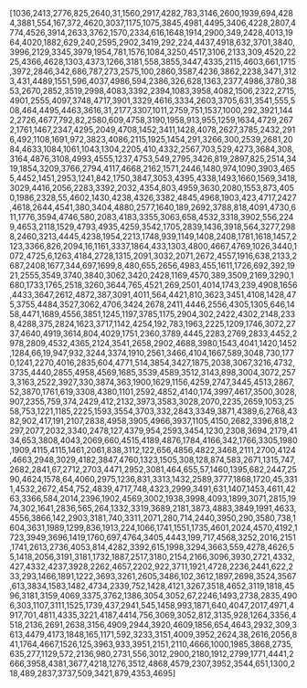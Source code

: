 [1036,2413,2776,825,2640,31,1560,2917,4282,783,3146,2600,1939,694,4284,3881,554,167,372,4620,3037,1175,1075,3845,4981,4495,3406,4228,2807,4774,4526,3914,2633,3762,1570,2334,616,1648,1914,2900,349,2428,4013,1964,4020,1882,629,240,2595,2902,3419,292,224,4437,4918,632,3701,3840,3996,2129,3345,3979,1954,781,1576,1084,3250,4517,3106,2133,309,4520,2225,4366,4628,1303,4373,1266,3181,558,3855,3447,4335,2115,4603,661,1715,3972,2846,342,686,787,273,2575,100,2860,3587,4236,3862,2238,3471,3123,431,4489,1551,596,4037,4986,594,2386,326,628,1363,2377,4986,3780,3853,2670,2852,3519,2998,4083,3392,2394,1083,3958,4082,1506,2322,2715,4901,2555,4097,3748,4717,3901,3329,4616,3334,2603,3705,631,3541,555,508,464,4495,4463,3616,31,2177,3307,1011,2759,751,1537,1000,292,3921,1442,2726,4677,792,82,2580,609,4758,3190,1958,913,955,1259,1634,4729,2672,1761,1467,2347,4295,2049,4708,1452,3411,1428,4078,2627,3785,2432,2916,492,1108,1691,972,3823,4086,2115,1925,1454,291,3266,300,2539,2681,2084,4633,1084,1061,1043,1304,2205,410,4332,2567,703,529,4273,3684,308,3164,4876,3108,4993,4555,1237,4753,549,2795,3426,819,2897,825,2514,3419,1854,3209,3766,2794,4117,4668,2162,1571,2446,1480,974,1090,3903,4655,4452,1451,2953,1241,842,1750,3847,3053,4395,4338,1493,1660,1569,3418,3029,4416,2056,2283,3392,2032,4354,803,4959,3630,2080,1553,873,4050,1986,2328,55,4602,1430,4238,4326,3382,4845,4968,1903,423,4717,2427,4618,2644,4541,380,3404,4880,2577,1640,189,2692,3788,818,4091,4730,611,1776,3594,4746,580,2083,4183,3355,3063,658,4532,3318,3902,556,2249,4653,2118,1529,4793,4935,4259,3542,1705,2839,1436,3918,564,3277,2988,2460,3213,4445,4238,1954,2213,1748,939,1149,1408,2408,1781,1618,1457,2123,3366,826,2094,16,1161,3337,1864,433,1303,4800,4667,4769,1026,3440,1072,4725,6,1263,4184,2728,1315,2091,3032,2071,2672,4557,1916,638,2133,2687,2408,1677,344,697,1699,8,480,655,2656,4983,455,1611,1726,692,392,1921,2555,3549,3740,3840,3062,3420,2428,1169,4570,389,3509,2169,3290,1680,1733,1765,2518,3260,3644,765,4521,269,2501,4014,1743,239,4908,1656,4433,3647,2612,4872,387,3091,4011,564,4421,810,3623,3451,4108,1428,475,3755,4484,3527,3062,4706,3424,2678,2411,4446,2556,4305,1305,646,1458,4471,1689,4556,3851,1245,1197,3785,1175,2904,302,2422,4302,2148,2338,4288,375,2824,1623,3717,1142,4254,192,783,1963,2225,1209,1746,3072,2737,4640,4919,3614,804,4029,1751,2360,3789,4445,2283,2769,2833,4452,2978,2809,4532,4365,2124,3541,2658,2902,4688,3980,1543,4041,1420,1452,1284,66,19,947,932,3244,3374,1910,2561,3466,4104,1667,589,3048,730,1770,1241,2270,4016,2835,604,4771,514,3854,3427,1875,2038,3067,3216,4732,3735,4440,2855,4958,4569,1685,3539,4589,3512,3143,898,3004,3072,2573,3163,2522,3927,330,3874,363,1900,1629,1156,4259,2747,3445,4513,2867,52,3870,1761,619,3308,4380,1101,2592,4852,4140,174,3997,4617,3500,3028,907,2355,759,374,2429,412,2132,3973,3583,3028,2070,2235,2659,1053,2558,753,1221,1185,2225,1593,3554,3703,332,2843,3349,3871,4389,6,2768,4382,902,417,191,2107,2838,4958,3905,4966,3937,1105,4150,2682,3396,818,2297,2077,2032,3340,2478,127,4379,954,2593,3454,1230,2308,3694,2179,4134,653,3808,4043,2069,660,4515,4189,4876,1784,4166,342,1766,3305,1980,1909,4115,4115,1461,2061,838,3112,122,656,4856,4822,3468,2111,2700,4124,4663,2948,3029,4182,3847,4760,1323,1505,308,128,874,583,2671,1315,747,2682,2841,67,2712,2703,4471,2952,3081,464,655,57,1460,1395,682,2447,2590,4624,1578,64,4060,2975,1236,831,3313,1432,2589,3777,1868,1720,45,3311,4532,2672,454,752,4839,4717,748,4323,2999,3491,631,1407,1453,4611,4263,3366,584,2014,2396,1902,4569,3002,1938,3998,4093,1899,3071,2815,1974,302,1641,2836,565,264,1332,3319,3689,2181,3873,4883,3849,1991,4633,4556,3866,142,2903,3181,740,3311,2071,280,714,2440,3950,290,3580,738,1604,3631,1989,1299,836,1913,224,1066,1741,1551,1735,4601,2024,4570,4192,1723,3949,3696,1419,1760,697,4764,3405,4443,199,717,4568,3252,2016,2151,1741,2613,2736,4053,814,4282,3392,615,1998,3294,3663,559,4278,4626,55,1418,2056,3191,3181,1732,1887,2517,3180,2154,2166,3096,3930,2721,4332,427,4332,4237,3928,2262,4657,2202,922,3711,1921,4728,2236,2441,622,233,293,1466,1891,1222,3693,3261,2605,3486,102,3612,1897,2698,3524,3567,613,3834,1583,1482,4734,2339,752,1428,4121,3267,3518,4652,3119,1818,4596,3181,3159,4069,3375,3762,1386,3054,3052,67,2246,1493,2738,2835,4906,303,1107,3111,1525,1739,437,2941,545,1458,993,1871,640,4047,2017,4971,4917,701,4811,4335,3221,4187,4414,756,3069,3052,812,3135,928,1264,3356,4518,2136,2691,2638,3156,4909,2944,3920,4609,1856,654,4643,2932,309,3613,4479,4173,1848,165,1171,592,3233,3151,4009,3952,2624,38,2616,2056,841,1764,4667,1526,125,3963,933,3951,2151,2110,4666,1000,1985,3868,2735,635,277,1129,572,2136,980,2731,556,3012,2900,2180,1912,2799,1771,4441,2666,3958,4381,3677,4218,1276,3512,4868,4579,2307,3952,3544,651,1300,218,489,2837,3737,509,3421,879,4353,4695]